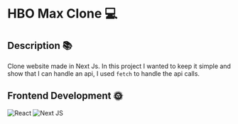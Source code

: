 # HBO Max Clone 💻

## Description 📚

Clone website made in Next Js.
In this project I wanted to keep it simple and show that I can handle an api, I used <code>fetch</code> to handle the api calls.

## Frontend Development 🌞

![React](https://img.shields.io/badge/react-%2320232a.svg?style=for-the-badge&logo=react&logoColor=%2361DAFB)
![Next JS](https://img.shields.io/badge/Next-black?style=for-the-badge&logo=next.js&logoColor=white)
